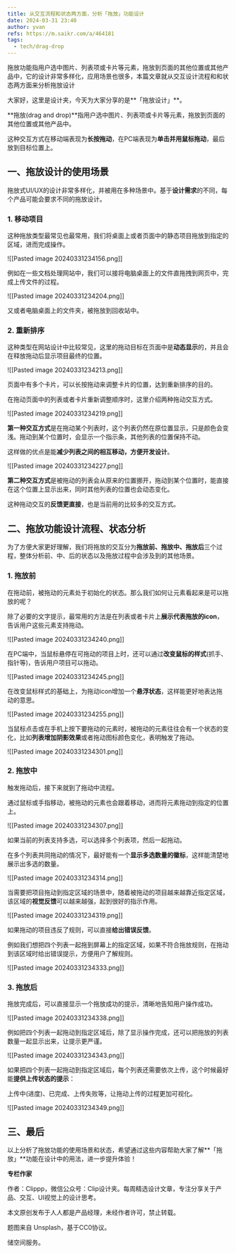 ```yaml
---
title: 从交互流程和状态两方面，分析「拖放」功能设计
date: 2024-03-31 23:40
author: yvan
refs: https://m.saikr.com/a/464181
tags:
  - tech/drag-drop
---
```


拖放功能指用户选中图片、列表项或卡片等元素，拖放到页面的其他位置或其他产品中，它的设计非常多样化，应用场景也很多，本篇文章就从交互设计流程和和状态两方面来分析拖放设计

大家好，这里是设计夹，今天为大家分享的是**「拖放设计」**。

**拖放(drag and drop)**指用户选中图片、列表项或卡片等元素，拖放到页面的其他位置或其他产品中。

这种交互方式在移动端表现为**长按拖动**，在PC端表现为**单击并用鼠标拖动**，最后放到目标位置上。

## 一、拖放设计的使用场景

拖放式UI/UX的设计非常多样化，并被用在多种场景中。基于**设计需求**的不同，每个产品可能会要求不同的拖放设计。

### 1. 移动项目

这种拖放类型最常见也最常用，我们将桌面上或者页面中的静态项目拖放到指定的区域，进而完成操作。

![[Pasted image 20240331234156.png]]

例如在一些文档处理网站中，我们可以接将电脑桌面上的文件直拖拽到网页中，完成上传文件的过程。

![[Pasted image 20240331234204.png]]

又或者电脑桌面上的文件夹，被拖放到回收站中。

### 2. 重新排序

这种类型在网站设计中比较常见，这里的拖动目标在页面中是**动态显示**的，并且会在释放拖动后显示项目最终的位置。

![[Pasted image 20240331234213.png]]

页面中有多个卡片，可以长按拖动来调整卡片的位置，达到重新排序的目的。

在拖动页面中的列表或者卡片重新调整顺序时，这里介绍两种拖动交互方式。

![[Pasted image 20240331234219.png]]

**第一种交互方式**是在拖动某个列表时，这个列表仍然在原位置显示，只是颜色会变浅。拖动到某个位置时，会显示一个指示条，其他列表的位置保持不动。

这样做的优点是能**减少列表之间的相互移动，方便开发设计**。

![[Pasted image 20240331234227.png]]

**第二种交互方式**是被拖动的列表会从原来的位置挪开，拖动到某个位置时，能直接在这个位置上显示出来，同时其他列表的位置也会动态变化。

这种拖动交互的**反馈更直接**，也是当前用的比较多的交互方式。

## 二、拖放功能设计流程、状态分析

为了方便大家更好理解，我们将拖放的交互分为**拖放前、拖放中、拖放后**三个过程，整体分析前、中、后的状态以及拖放过程中会涉及到的其他场景。

### 1. 拖放前

在拖动前，被拖动的元素处于初始化的状态。那么我们如何让元素看起来是可以拖放的呢？

除了必要的文字提示，最常用的方法是在列表或者卡片上**展示代表拖放的icon**，告诉用户这些元素支持拖动。

![[Pasted image 20240331234240.png]]

在PC端中，当鼠标悬停在可拖动的项目上时，还可以通过**改变鼠标的样式**(抓手、指针等)，告诉用户项目可以拖动。

![[Pasted image 20240331234245.png]]

在改变鼠标样式的基础上，为拖动icon增加一个**悬浮状态**，这样能更好地表达拖动的意思。

![[Pasted image 20240331234255.png]]

当鼠标点击或在手机上按下要拖动的元素时，被拖动的元素往往会有一个状态的变化，比如**列表增加阴影效果**或者拖动图标颜色变化，表明触发了拖动。

![[Pasted image 20240331234301.png]]

### 2. 拖放中

触发拖动后，接下来就到了拖动中流程。

通过鼠标或手指移动，被拖动的元素也会跟着移动，进而将元素拖动到指定的位置上。

![[Pasted image 20240331234307.png]]

如果当前的列表支持多选，可以选择多个列表项，然后一起拖动。

在多个列表共同拖动的情况下，最好能有一个**显示多选数量的徽标**，这样能清楚地展示出多选的数量。

![[Pasted image 20240331234314.png]]

当需要把项目拖动到指定区域的场景中，随着被拖动的项目越来越靠近指定区域，该区域的**视觉反馈**可以越来越强，起到很好的指示作用。

![[Pasted image 20240331234319.png]]

如果拖动的项目违反了规则，可以直接**给出错误反馈**。

例如我们想把四个列表一起拖到屏幕上的指定区域，如果不符合拖放规则，在拖动到该区域时给出错误提示，方便用户了解规则。

![[Pasted image 20240331234333.png]]

### 3. 拖放后

拖放完成后，可以直接显示一个拖放成功的提示，清晰地告知用户操作成功。

![[Pasted image 20240331234338.png]]

例如把四个列表一起拖动到指定区域后，除了显示操作完成，还可以把拖放的列表数量一起显示出来，让提示更严谨。

![[Pasted image 20240331234343.png]]

如果把四个列表一起拖动到指定区域后，每个列表还需要依次上传，这个时候最好能**提供上传状态的提示**：

上传中(进度)、已完成、上传失败等，让拖动上传的过程更加可视化。

![[Pasted image 20240331234349.png]]

## 三、最后

以上分析了拖放功能的使用场景和状态，希望通过这些内容帮助大家了解**「拖放」**功能在设计中的用法，进一步提升体验！

**专栏作家**

作者：Clippp，微信公众号：Clip设计夹。每周精选设计文章，专注分享关于产品、交互、UI视觉上的设计思考。

本文原创发布于人人都是产品经理，未经作者许可，禁止转载。

题图来自 Unsplash，基于CC0协议。

储空间服务。